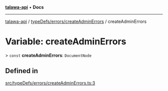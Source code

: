 [**talawa-api**](../../../../README.md) • **Docs**

***

[talawa-api](../../../../modules.md) / [typeDefs/errors/createAdminErrors](../README.md) / createAdminErrors

# Variable: createAdminErrors

\> `const` **createAdminErrors**: `DocumentNode`

## Defined in

[src/typeDefs/errors/createAdminErrors.ts:3](https://github.com/PalisadoesFoundation/talawa-api/blob/7fc9f13527dc6ead651f268e58527dcc279b95bc/src/typeDefs/errors/createAdminErrors.ts#L3)
